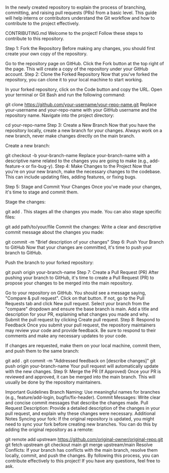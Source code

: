 In the newly created repository to explain the process of branching, committing, and raising pull requests (PRs) from a basic level. This guide will help interns or contributors understand the Git workflow and how to contribute to the project effectively.

CONTRIBUTING.md
Welcome to the project! Follow these steps to contribute to this repository.

Step 1: Fork the Repository
Before making any changes, you should first create your own copy of the repository.

Go to the repository page on GitHub.
Click the Fork button at the top right of the page. This will create a copy of the repository under your GitHub account.
Step 2: Clone the Forked Repository
Now that you've forked the repository, you can clone it to your local machine to start working.

In your forked repository, click on the Code button and copy the URL.
Open your terminal or Git Bash and run the following command:

git clone https://github.com/your-username/your-repo-name.git
Replace your-username and your-repo-name with your GitHub username and the repository name.
Navigate into the project directory:

cd your-repo-name
Step 3: Create a New Branch
Now that you have the repository locally, create a new branch for your changes. Always work on a new branch, never make changes directly on the main branch.

Create a new branch:

git checkout -b your-branch-name
Replace your-branch-name with a descriptive name related to the changes you are going to make (e.g., add-feature-x or fix-bug-y).
Step 4: Make Changes to the Project
Now that you're on your new branch, make the necessary changes to the codebase. This can include updating files, adding features, or fixing bugs.

Step 5: Stage and Commit Your Changes
Once you've made your changes, it's time to stage and commit them.

Stage the changes:

git add .
This stages all the changes you made. You can also stage specific files:


git add path/to/your/file
Commit the changes: Write a clear and descriptive commit message about the changes you made:

git commit -m "Brief description of your changes"
Step 6: Push Your Branch to GitHub
Now that your changes are committed, it's time to push your branch to GitHub.

Push the branch to your forked repository:

git push origin your-branch-name
Step 7: Create a Pull Request (PR)
After pushing your branch to GitHub, it's time to create a Pull Request (PR) to propose your changes to be merged into the main repository.

Go to your repository on GitHub.
You should see a message saying, "Compare & pull request". Click on that button.
If not, go to the Pull Requests tab and click New pull request.
Select your branch from the "compare" dropdown and ensure the base branch is main.
Add a title and description for your PR, explaining what changes you made and why.
Submit the pull request by clicking Create pull request.
Step 8: Respond to Feedback
Once you submit your pull request, the repository maintainers may review your code and provide feedback. Be sure to respond to their comments and make any necessary updates to your code.

If changes are requested, make them on your local machine, commit them, and push them to the same branch:


git add .
git commit -m "Addressed feedback on [describe changes]"
git push origin your-branch-name
Your pull request will automatically update with the new changes.
Step 9: Merge the PR (If Approved)
Once your PR is reviewed and approved, it can be merged into the main branch. This will usually be done by the repository maintainers.

Important Guidelines
Branch Naming: Use meaningful names for branches (e.g., feature/add-login, bugfix/fix-header).
Commit Messages: Write clear and concise commit messages that describe the changes made.
Pull Request Description: Provide a detailed description of the changes in your pull request, and explain why these changes were necessary.
Additional Notes
Syncing your fork: If the original repository is updated, you might need to sync your fork before creating new branches. You can do this by adding the original repository as a remote:

git remote add upstream https://github.com/original-owner/original-repo.git
git fetch upstream
git checkout main
git merge upstream/main
Resolve Conflicts: If your branch has conflicts with the main branch, resolve them locally, commit, and push the changes.
By following this process, you can contribute effectively to this project! If you have any questions, feel free to ask.

